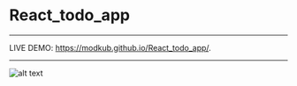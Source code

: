 # React_todo_app
____________________________________________________
LIVE DEMO: https://modkub.github.io/React_todo_app/.

____________________________________________________ 

![alt text](https://user-images.githubusercontent.com/29551067/31493213-7ad078dc-af4e-11e7-929d-0f96fdaa5cd9.png)

